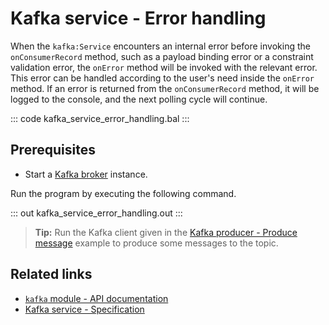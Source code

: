 # Kafka service - Error handling

When the `kafka:Service` encounters an internal error before invoking the `onConsumerRecord` method, such as a payload binding error or a constraint validation error, the `onError` method will be invoked with the relevant error. This error can be handled according to the user's need inside the `onError` method. If an error is returned from the `onConsumerRecord` method, it will be logged to the console, and the next polling cycle will continue.

::: code kafka_service_error_handling.bal :::

## Prerequisites
- Start a [Kafka broker](https://kafka.apache.org/quickstart) instance.

Run the program by executing the following command.

::: out kafka_service_error_handling.out :::

>**Tip:** Run the Kafka client given in the [Kafka producer - Produce message](/learn/by-example/kafka-producer-produce-message) example to produce some messages to the topic.

## Related links
- [`kafka` module - API documentation](https://lib.ballerina.io/ballerinax/kafka/latest)
- [Kafka service - Specification](https://github.com/ballerina-platform/module-ballerinax-kafka/blob/master/docs/spec/spec.md#432-usage)
